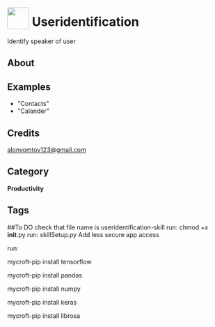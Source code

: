 # <img src="https://raw.githack.com/FortAwesome/Font-Awesome/master/svgs/solid/robot.svg" card_color="#40DBB0" width="50" height="50" style="vertical-align:bottom"/> Useridentification
Identify speaker of user

## About


## Examples
* "Contacts"
* "Calander"

## Credits
alonyomtov123@gmail.com

## Category
**Productivity**

## Tags

##To DO
check that file name is useridentification-skill
run: chmod +x __init__.py
run: skillSetup.py
Add less secure app access


run:

mycroft-pip install tensorflow

mycroft-pip install pandas

mycroft-pip install numpy

mycroft-pip install keras

mycroft-pip install librosa
